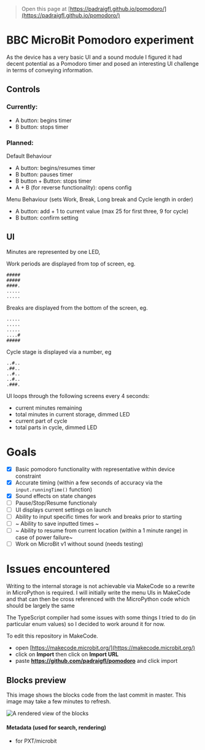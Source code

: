 
> Open this page at [https://padraigfl.github.io/pomodoro/](https://padraigfl.github.io/pomodoro/)

# BBC MicroBit Pomodoro experiment

As the device has a very basic UI and a sound module I figured it had decent potential as a Pomodoro timer and posed an interesting UI challenge in terms of conveying information.

## Controls

### Currently:

- A button: begins timer
- B button: stops timer

### Planned:

Default Behaviour
- A button: begins/resumes timer
- B button: pauses timer
- B button + Button: stops timer
- A + B (for reverse functionality): opens config

Menu Behaviour (sets Work, Break, Long break and Cycle length in order)
- A button: add + 1 to current value (max 25 for first three, 9 for cycle)
- B button: confirm setting

## UI

Minutes are represented by one LED, 

Work periods are displayed from top of screen, eg.
```
#####
#####
####.
.....
.....
```

Breaks are displayed from the bottom of the screen, eg.
```
.....
.....
.....
....#
#####
```

Cycle stage is displayed via a number, eg
```
..#..
.##..
..#..
..#..
.###.
```

UI loops through the following screens every 4 seconds:
 - current minutes remaining
 - total minutes in current storage, dimmed LED
 - current part of cycle
 - total parts in cycle, dimmed LED

# Goals

- [x] Basic pomodoro functionality with representative within device constraint
- [x] Accurate timing (within a few seconds of accuracy via the `input.runningTime()` function)
- [x] Sound effects on state changes 
- [ ] Pause/Stop/Resume functionaly
- [ ] UI displays current settings on launch
- [ ] Ability to input specific times for work and breaks prior to starting
- [ ] ~ Ability to save inputted times ~
- [ ] ~ Ability to resume from current location (within a 1 minute range) in case of power failure~
- [ ] Work on MicroBit v1 without sound (needs testing)

# Issues encountered

Writing to the internal storage is not achievable via MakeCode so a rewrite in MicroPython is required. I will initially write the menu UIs in MakeCode and that can then be cross referenced with the MicroPython code which should be largely the same

The TypeScript compiler had some issues with some things I tried to do (in particular enum values) so I decided to work around it for now.



To edit this repository in MakeCode.

* open [https://makecode.microbit.org/](https://makecode.microbit.org/)
* click on **Import** then click on **Import URL**
* paste **https://github.com/padraigfl/pomodoro** and click import

## Blocks preview

This image shows the blocks code from the last commit in master.
This image may take a few minutes to refresh.

![A rendered view of the blocks](https://github.com/padraigfl/pomodoro/raw/master/.github/makecode/blocks.png)

#### Metadata (used for search, rendering)

* for PXT/microbit
<script src="https://makecode.com/gh-pages-embed.js"></script><script>makeCodeRender("{{ site.makecode.home_url }}", "{{ site.github.owner_name }}/{{ site.github.repository_name }}");</script>